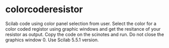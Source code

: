 # colorcoderesistor
Scilab code using color panel selection from user.
Select the color for a color coded registor using graphic windows and get the resitance of your resistor as output.
Copy the code on the scinotes and run.
Do not close the graphics window 0.
Use Scilab 5.5.1 version.
